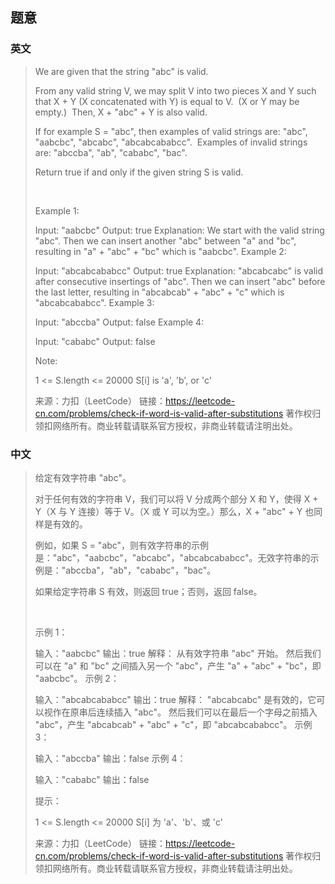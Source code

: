 ## 题意

### 英文

> We are given that the string "abc" is valid.
> 
> From any valid string V, we may split V into two pieces X and Y such that X + Y (X concatenated with Y) is equal to V.  (X or Y may be empty.)  Then, X + "abc" + Y is also valid.
> 
> If for example S = "abc", then examples of valid strings are: "abc", "aabcbc", "abcabc", "abcabcababcc".  Examples of invalid strings are: "abccba", "ab", "cababc", "bac".
> 
> Return true if and only if the given string S is valid.
> 
>  
> 
> Example 1:
> 
> Input: "aabcbc"
> Output: true
> Explanation: 
> We start with the valid string "abc".
> Then we can insert another "abc" between "a" and "bc", resulting in "a" + "abc" + "bc" which is "aabcbc".
> Example 2:
> 
> Input: "abcabcababcc"
> Output: true
> Explanation: 
> "abcabcabc" is valid after consecutive insertings of "abc".
> Then we can insert "abc" before the last letter, resulting in "abcabcab" + "abc" + "c" which is "abcabcababcc".
> Example 3:
> 
> Input: "abccba"
> Output: false
> Example 4:
> 
> Input: "cababc"
> Output: false
>  
> 
> Note:
> 
> 1 <= S.length <= 20000
> S[i] is 'a', 'b', or 'c'
> 
> 来源：力扣（LeetCode）
> 链接：https://leetcode-cn.com/problems/check-if-word-is-valid-after-substitutions
> 著作权归领扣网络所有。商业转载请联系官方授权，非商业转载请注明出处。
> 
### 中文

> 给定有效字符串 "abc"。
> 
> 对于任何有效的字符串 V，我们可以将 V 分成两个部分 X 和 Y，使得 X + Y（X 与 Y 连接）等于 V。（X 或 Y 可以为空。）那么，X + "abc" + Y 也同样是有效的。
> 
> 例如，如果 S = "abc"，则有效字符串的示例是："abc"，"aabcbc"，"abcabc"，"abcabcababcc"。无效字符串的示例是："abccba"，"ab"，"cababc"，"bac"。
> 
> 如果给定字符串 S 有效，则返回 true；否则，返回 false。
> 
>  
> 
> 示例 1：
> 
> 输入："aabcbc"
> 输出：true
> 解释：
> 从有效字符串 "abc" 开始。
> 然后我们可以在 "a" 和 "bc" 之间插入另一个 "abc"，产生 "a" + "abc" + "bc"，即 "aabcbc"。
> 示例 2：
> 
> 输入："abcabcababcc"
> 输出：true
> 解释：
> "abcabcabc" 是有效的，它可以视作在原串后连续插入 "abc"。
> 然后我们可以在最后一个字母之前插入 "abc"，产生 "abcabcab" + "abc" + "c"，即 "abcabcababcc"。
> 示例 3：
> 
> 输入："abccba"
> 输出：false
> 示例 4：
> 
> 输入："cababc"
> 输出：false
>  
> 
> 提示：
> 
> 1 <= S.length <= 20000
> S[i] 为 'a'、'b'、或 'c'
> 
> 来源：力扣（LeetCode）
> 链接：https://leetcode-cn.com/problems/check-if-word-is-valid-after-substitutions
> 著作权归领扣网络所有。商业转载请联系官方授权，非商业转载请注明出处。
